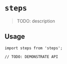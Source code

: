 # `steps`

> TODO: description

## Usage

```
import steps from 'steps';

// TODO: DEMONSTRATE API
```
